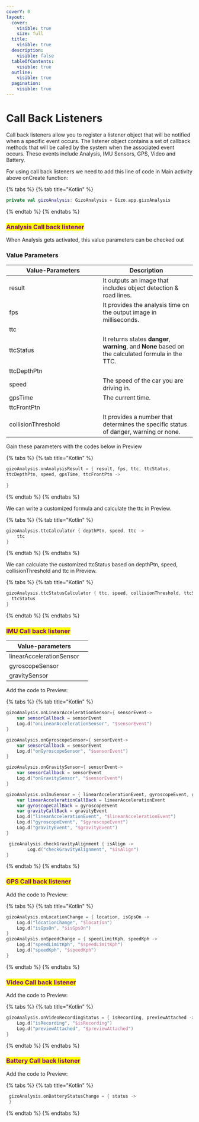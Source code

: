 ```yaml
---
coverY: 0
layout:
  cover:
    visible: true
    size: full
  title:
    visible: true
  description:
    visible: false
  tableOfContents:
    visible: true
  outline:
    visible: true
  pagination:
    visible: true
---
```


# Call Back Listeners

Call back listeners allow you to register a listener object that will be notified when a specific event occurs. The listener object contains a set of callback methods that will be called by the system when the associated event occurs. These events include Analysis, IMU Sensors, GPS, Video and Battery.

For using call back listeners we need to add this line of code in Main activity above onCreate function:

{% tabs %}
{% tab title="Kotlin" %}
```kotlin
private val gizoAnalysis: GizoAnalysis = Gizo.app.gizoAnalysis
```
{% endtab %}
{% endtabs %}

### <mark style="color:purple;">Analysis Call back listener</mark>

When Analysis gets activated, this value parameters can be checked out

### Value Parameters

<table><thead><tr><th width="237">Value-Parameters</th><th>Description</th></tr></thead><tbody><tr><td>result</td><td>It outputs an image that includes object detection &#x26; road lines.</td></tr><tr><td>fps</td><td>It provides the analysis time on the output image in milliseconds.</td></tr><tr><td>ttc</td><td></td></tr><tr><td>ttcStatus</td><td>It returns states <strong>danger</strong>, <strong>warning</strong>, and <strong>None</strong> based on the calculated formula in the TTC.</td></tr><tr><td>ttcDepthPtn</td><td></td></tr><tr><td>speed</td><td>The speed of the car you are driving in.</td></tr><tr><td>gpsTime</td><td>The current time.</td></tr><tr><td>ttcFrontPtn</td><td></td></tr><tr><td>collisionThreshold </td><td>It provides a number that determines the specific status of danger, warning or none.</td></tr></tbody></table>



Gain these parameters with the codes below in Preview

{% tabs %}
{% tab title="Kotlin" %}
```kotlin
gizoAnalysis.onAnalysisResult = { result, fps, ttc, ttcStatus,
ttcDepthPtn, speed, gpsTime, ttcFrontPtn ->
 
}
```
{% endtab %}
{% endtabs %}



We can write a customized formula and calculate the ttc in Preview.

{% tabs %}
{% tab title="Kotlin" %}
```kotlin
gizoAnalysis.ttcCalculator { depthPtn, speed, ttc ->
    ttc
}
```
{% endtab %}
{% endtabs %}



We can calculate the customized ttcStatus based on depthPtn, speed, collisionThreshold and ttc in Preview.

{% tabs %}
{% tab title="Kotlin" %}
```kotlin
gizoAnalysis.ttcStatusCalculator { ttc, speed, collisionThreshold, ttcStatus ->
  ttcStatus
}
```
{% endtab %}
{% endtabs %}

### <mark style="color:purple;">IMU Call back listener</mark>



| Value-parameters         |   |
| ------------------------ | - |
| linearAccelerationSensor |   |
| gyroscopeSensor          |   |
| gravitySensor            |   |

Add the code to Preview:

{% tabs %}
{% tab title="Kotlin" %}
```kotlin
gizoAnalysis.onLinearAccelerationSensor={ sensorEvent->
    var sensorCallback = sensorEvent
    Log.d("onLinearAccelerationSensor", "$sensorEvent")
}

gizoAnalysis.onGyroscopeSensor={ sensorEvent->
    var sensorCallback = sensorEvent
    Log.d("onGyroscopeSensor", "$sensorEvent")
}

gizoAnalysis.onGravitySensor={ sensorEvent->
    var sensorCallback = sensorEvent
    Log.d("onGravitySensor", "$sensorEvent")
}

gizoAnalysis.onImuSensor = { linearAccelerationEvent, gyroscopeEvent, gravityEvent ->
    var linearAccelerationCallBack = linearAccelerationEvent
    var gyroscopeCallBack = gyroscopeEvent
    var gravityCallBack = gravityEvent
    Log.d("linearAccelerationEvent", "$linearAccelerationEvent")
    Log.d("gyroscopeEvent", "$gyroscopeEvent")
    Log.d("gravityEvent", "$gravityEvent")
}

 gizoAnalysis.checkGravityAlignment { isAlign ->
        Log.d("checkGravityAlignment", "$isAlign")
}
```
{% endtab %}
{% endtabs %}

### <mark style="color:purple;">GPS Call back listener</mark>

Add the code to Preview:

{% tabs %}
{% tab title="Kotlin" %}
```kotlin
gizoAnalysis.onLocationChange = { location, isGpsOn ->
    Log.d("locationChange", "$location")
    Log.d("isGpsOn", "$isGpsOn")
}
gizoAnalysis.onSpeedChange = { speedLimitKph, speedKph ->
    Log.d("speedLimitKph", "$speedLimitKph")
    Log.d("speedKph", "$speedKph")
}
```
{% endtab %}
{% endtabs %}



### <mark style="color:purple;">Video Call back listener</mark>

Add the code to Preview:

{% tabs %}
{% tab title="Kotlin" %}
```kts
gizoAnalysis.onVideoRecordingStatus = { isRecording, previewAttached ->
    Log.d("isRecording", "$isRecording")
    Log.d("previewAttached", "$previewAttached")
}
```
{% endtab %}
{% endtabs %}



### <mark style="color:purple;">Battery Call back listener</mark>

Add the code to Preview:

{% tabs %}
{% tab title="Kotlin" %}
```kotlin
 gizoAnalysis.onBatteryStatusChange = { status ->
 }
```
{% endtab %}
{% endtabs %}
